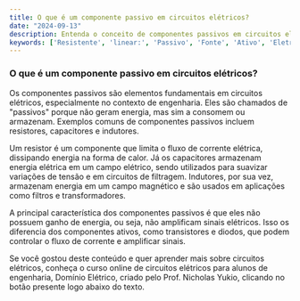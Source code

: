 ```yaml
---
title: O que é um componente passivo em circuitos elétricos?
date: "2024-09-13"
description: Entenda o conceito de componentes passivos em circuitos elétricos e sua importância.
keywords: ['Resistente', 'linear:', 'Passivo', 'Fonte', 'Ativo', 'Eletrônico', 'Capacitor']
---
```


### O que é um componente passivo em circuitos elétricos?

Os componentes passivos são elementos fundamentais em circuitos elétricos, especialmente no contexto de engenharia. Eles são chamados de "passivos" porque não geram energia, mas sim a consomem ou armazenam. Exemplos comuns de componentes passivos incluem resistores, capacitores e indutores.

Um resistor é um componente que limita o fluxo de corrente elétrica, dissipando energia na forma de calor. Já os capacitores armazenam energia elétrica em um campo elétrico, sendo utilizados para suavizar variações de tensão e em circuitos de filtragem. Indutores, por sua vez, armazenam energia em um campo magnético e são usados em aplicações como filtros e transformadores.

A principal característica dos componentes passivos é que eles não possuem ganho de energia, ou seja, não amplificam sinais elétricos. Isso os diferencia dos componentes ativos, como transistores e diodos, que podem controlar o fluxo de corrente e amplificar sinais.

Se você gostou deste conteúdo e quer aprender mais sobre circuitos elétricos, conheça o curso online de circuitos elétricos para alunos de engenharia, Domínio Elétrico, criado pelo Prof. Nicholas Yukio, clicando no botão presente logo abaixo do texto.